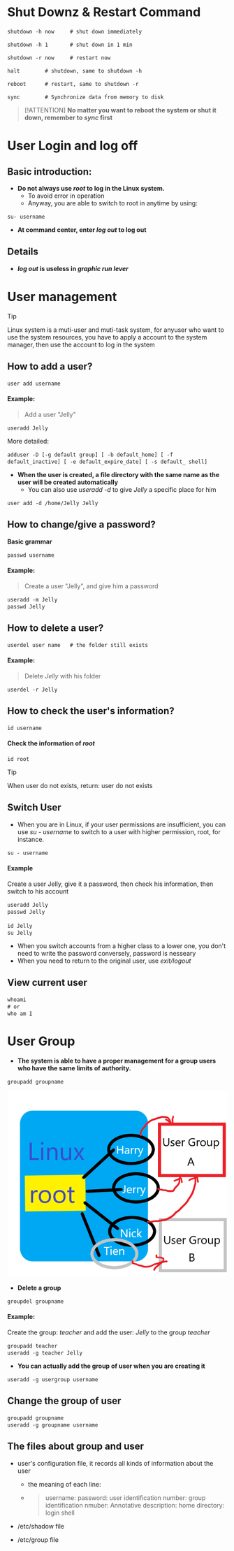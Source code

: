 # Shut Downz & Restart Command

```Linux
shutdown -h now     # shut down immediately
```

```Linux
shutdown -h 1       # shut down in 1 min
```

```Linux
shutdown -r now     # restart now
```

```Linux
halt        # shutdown, same to shutdown -h
```

```Linux
reboot      # restart, same to shutdown -r
```
```Linux
sync        # Synchronize data from memory to disk
```
> [!ATTENTION]
> **No matter you want to reboot the system or shut it down, remember to _sync_ first**

# User Login and log off

## Basic introduction:
- **Do not always use _root_ to log in the Linux system.**
  - To avoid error in operation
  - Anyway, you are able to switch to root in anytime by using:

```Linux
su- username
```
- **At command center, enter _log out_ to log out**

## Details
- **_log out_ is useless in _graphic run lever_**

# User management
> [!TIP]
> Linux system is a muti-user and muti-task system, for anyuser who want to use the system resources, you have to apply a account to the system manager, then use the account to log in the system

## How to add a user?

```Linux
user add username
```

#### Example:
> Add a user "Jelly"
```Linux
useradd Jelly
```
More detailed:
```Linux
adduser -D [-g default group] [ -b default_home] [ -f default_inactive] [ -e default_expire_date] [ -s default_ shell]
```
- **When the user is created, a file directory with the same name as the user will be created automatically**
  - You can also use _useradd -d_ to give _Jelly_ a specific place for him
```Linux
user add -d /home/Jelly Jelly
```

## How to change/give a password?

**Basic grammar**
```Linux
passwd username
```
#### Example:
> Create a user "Jelly", and give him a password

```Linux
useradd -m Jelly
passwd Jelly
```

## How to delete a user?

```Linux
userdel user name   # the folder still exists
```

#### Example:

>Delete _Jelly_ with his folder

```Linux
userdel -r Jelly
```

## How to check the user's information?
```Linux
id username
```
#### Check the information of _root_
```Linux
id root
```
> [!TIP]
> When user do not exists, return: user do not exists

## Switch User
- When you are in Linux, if your user permissions are insufficient, you can use _su - username_ to switch to a user with higher permission, root, for instance.

```Linux
su - username
```

#### Example
Create a user Jelly, give it a password, then check his information, then switch to his account

```Linux
useradd Jelly
passwd Jelly

id Jelly
su Jelly
```

- When you switch accounts from a higher class to a lower one, you don't need to write the password conversely, password is nesseary
- When you need to return to the original user, use _exit/logout_

## View current user
```Linux
whoami
# or
who am I
```

# User Group
- **The system is able to have a proper management for a group users who have the same limits of authority.**
```Linux
groupadd groupname
```
![](1.png)

- **Delete a group**

```Linux
groupdel groupname
```

#### Example:
Create the group: _teacher_
and add the user: _Jelly_ to the group _teacher_
```Linux
groupadd teacher
useradd -g teacher Jelly 
```

- **You can actually add the group of user when you are creating it**
  
```Linux
useradd -g usergroup username
```

## Change the group of user
```Linux
groupadd groupname
useradd -g groupname username
```

## The files about group and user

- user's configuration file, it records all kinds of information about the user
  - the meaning of each line:
  - > username: password: user identification number: group identification nmuber: Annotative description: home directory: login shell

- /etc/shadow file

- /etc/group file